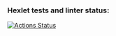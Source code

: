 ### Hexlet tests and linter status:
[![Actions Status](https://github.com/avel2k6/python-project-49/workflows/hexlet-check/badge.svg)](https://github.com/avel2k6/python-project-49/actions)